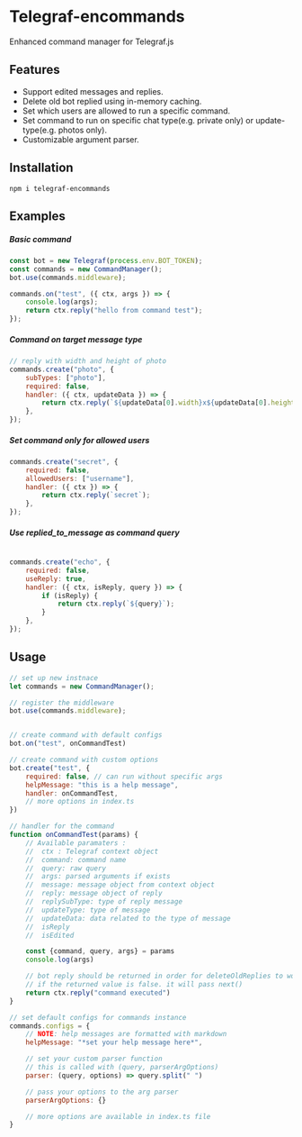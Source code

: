 # Telegraf-encommands

Enhanced command manager for Telegraf.js

## Features

- Support edited messages and replies.
- Delete old bot replied using in-memory caching.
- Set which users are allowed to run a specific command.
- Set command to run on specific chat type(e.g. private only) or update-type(e.g. photos only).
- Customizable argument parser.

## Installation

`npm i telegraf-encommands`

## Examples

##### Basic command

```javascript
const bot = new Telegraf(process.env.BOT_TOKEN);
const commands = new CommandManager();
bot.use(commands.middleware);

commands.on("test", ({ ctx, args }) => {
    console.log(args);
    return ctx.reply("hello from command test");
});
```

##### Command on target message type

```javascript
// reply with width and height of photo
commands.create("photo", {
    subTypes: ["photo"],
    required: false,
    handler: ({ ctx, updateData }) => {
        return ctx.reply(`${updateData[0].width}x${updateData[0].height}`);
    },
});
```

##### Set command only for allowed users

```javascript
commands.create("secret", {
    required: false,
    allowedUsers: ["username"],
    handler: ({ ctx }) => {
        return ctx.reply(`secret`);
    },
});
```

##### Use replied_to_message as command query

```javascript

commands.create("echo", {
    required: false,
    useReply: true,
    handler: ({ ctx, isReply, query }) => {
        if (isReply) {
            return ctx.reply(`${query}`);
        }
    },
});
```

## Usage
```javascript
// set up new instnace
let commands = new CommandManager();

// register the middleware
bot.use(commands.middleware);


// create command with default configs
bot.on("test", onCommandTest)

// create command with custom options
bot.create("test", {
    required: false, // can run without specific args
    helpMessage: "this is a help message",
    handler: onCommandTest,
    // more options in index.ts
})

// handler for the command
function onCommandTest(params) {
    // Available paramaters :
    //  ctx : Telegraf context object
    //  command: command name
    //  query: raw query
    //  args: parsed arguments if exists
    //  message: message object from context object
    //  reply: message object of reply
    //  replySubType: type of reply message
    //  updateType: type of message
    //  updateData: data related to the type of message
    //  isReply
    //  isEdited

    const {command, query, args} = params
    console.log(args)

    // bot reply should be returned in order for deleteOldReplies to work
    // if the returned value is false. it will pass next()
    return ctx.reply("command executed")
}

// set default configs for commands instance
commands.configs = {
    // NOTE: help messages are formatted with markdown
    helpMessage: "*set your help message here*",

    // set your custom parser function
    // this is called with (query, parserArgOptions)
    parser: (query, options) => query.split(" ")

    // pass your options to the arg parser
    parserArgOptions: {}

    // more options are available in index.ts file
}
```